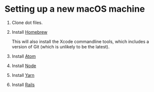 # Setting up a new macOS machine

1. Clone dot files.
1. Install [Homebrew](Homebrew/README-Homebrew.md)

   This will also install the Xcode commandline tools, which includes a version of Git (which is unlikely to be the latest).

1. Install [Atom](Tools/Editors/Atom/README-Atom.md)
1. Install [Node]()
1. Install [Yarn]()
1. Install [Rails]()
